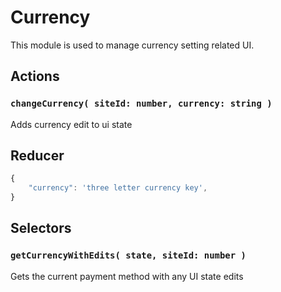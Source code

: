 Currency
================

This module is used to manage currency setting related UI.

## Actions

### `changeCurrency( siteId: number, currency: string )`

Adds currency edit to ui state

## Reducer

```js
{
	"currency": 'three letter currency key',
}
```

## Selectors

### `getCurrencyWithEdits( state, siteId: number )`

Gets the current payment method with any UI state edits
